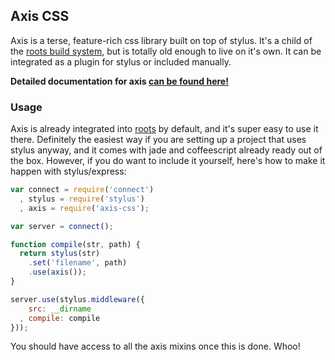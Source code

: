 Axis CSS
---------

Axis is a terse, feature-rich css library built on top of stylus. It's a child of the [roots build system](http://github.com/jenius/roots), but is totally old enough to live on it's own. It can be integrated as a plugin for stylus or included manually.

**Detailed documentation for axis [can be found here!](http://roots.cx/axis)**

### Usage

Axis is already integrated into [roots](http://roots.cx) by default, and it's super easy to use it there. Definitely the easiest way if you are setting up a project that uses stylus anyway, and it comes with jade and coffeescript already ready out of the box. However, if you do want to include it yourself, here's how to make it happen with stylus/express:

```js
var connect = require('connect')
  , stylus = require('stylus')
  , axis = require('axis-css');

var server = connect();

function compile(str, path) {
  return stylus(str)
    .set('filename', path)
    .use(axis());
}

server.use(stylus.middleware({
    src: __dirname
  , compile: compile
}));
```

You should have access to all the axis mixins once this is done. Whoo!